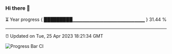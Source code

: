 ### Hi there 👋

⏳ Year progress { █████████▁▁▁▁▁▁▁▁▁▁▁▁▁▁▁▁▁▁▁▁▁ } 31.44 %

---

⏰ Updated on Tue, 25 Apr 2023 18:21:34 GMT

![Progress Bar CI](https://github.com/ZhaoGui/ZhaoGui/workflows/Progress%20Bar%20CI/badge.svg)
